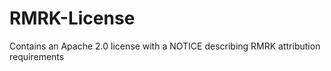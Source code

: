 # RMRK-License
Contains an Apache 2.0 license with a NOTICE describing RMRK attribution requirements
